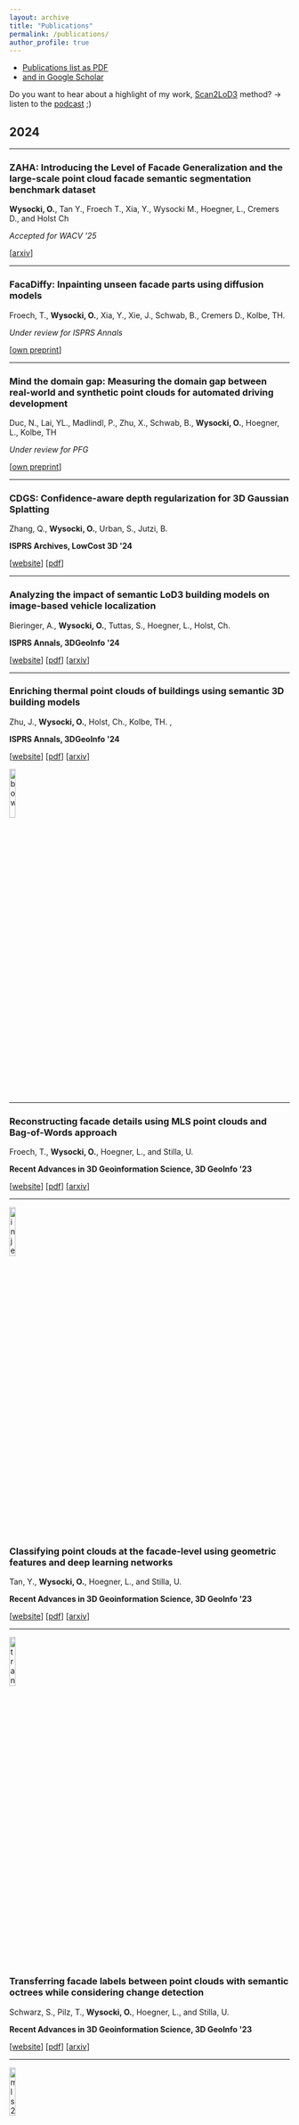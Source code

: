 ```yaml
---
layout: archive
title: "Publications"
permalink: /publications/
author_profile: true
---
```


- [Publications list as PDF](https://github.com/olafwysocki/olafwysocki.github.io/blob/master/files/Complete_list_publications.pdf)
- [and in Google Scholar](https://scholar.google.com/citations?user=9xQhtFcAAAAJ&hl=en&authuser=1)
  

Do you want to hear about a highlight of my work, [Scan2LoD3](https://openaccess.thecvf.com/content/CVPR2023W/PCV/papers/Wysocki_Scan2LoD3_Reconstructing_Semantic_3D_Building_Models_at_LoD3_Using_Ray_CVPRW_2023_paper.pdf) method? -> listen to the [podcast](https://notebooklm.google.com/notebook/7d3cb029-08e4-471c-879a-fac9a499bcf2/audio) ;)

## 2024
-----

### ZAHA: Introducing the Level of Facade Generalization and the large-scale point cloud facade semantic segmentation benchmark dataset

**Wysocki, O.**, Tan Y., Froech T., Xia, Y., Wysocki M., Hoegner, L., Cremers D., and Holst Ch

*Accepted for WACV '25*

[[arxiv](https://arxiv.org/abs/2411.04865)]

___

### FacaDiffy: Inpainting unseen facade parts using diffusion models

Froech, T., **Wysocki, O.**, Xia, Y., Xie, J., Schwab, B., Cremers D., Kolbe, TH.

*Under review for ISPRS Annals*

[[own preprint](https://shorturl.at/miIvq)]

___

### Mind the domain gap: Measuring the domain gap between real-world and synthetic point clouds for automated driving development

Duc, N., Lai, YL., Madlindl, P., Zhu, X., Schwab, B., **Wysocki, O.**, Hoegner, L., Kolbe, TH

*Under review for PFG*

[[own preprint](https://shorturl.at/hVCqt)]

___

### CDGS: Confidence-aware depth regularization for 3D Gaussian Splatting

Zhang, Q., **Wysocki, O.**, Urban, S., Jutzi, B.

**ISPRS Archives, LowCost 3D '24**

[[website](https://github.com/zqlin0521/cdgs-release)] [[pdf](https://isprs-archives.copernicus.org/articles/XLVIII-2-W7-2024/189/2024/)] 

___


### Analyzing the impact of semantic LoD3 building models on image-based vehicle localization

Bieringer, A., **Wysocki, O.**, Tuttas, S., Hoegner, L., Holst, Ch. 

**ISPRS Annals, 3DGeoInfo '24**

[[website](https://isprs-annals.copernicus.org/articles/X-4-W5-2024/55/2024/)] [[pdf](https://isprs-annals.copernicus.org/articles/X-4-W5-2024/55/2024/isprs-annals-X-4-W5-2024-55-2024.pdf)] [[arxiv](https://arxiv.org/html/2407.21432v1)]

___

### Enriching thermal point clouds of buildings using semantic 3D building models

Zhu, J., **Wysocki, O.**, Holst, Ch., Kolbe, TH. , 

**ISPRS Annals, 3DGeoInfo '24**

[[website](https://isprs-annals.copernicus.org/articles/X-4-W5-2024/341/2024/)] [[pdf](https://isprs-annals.copernicus.org/articles/X-4-W5-2024/341/2024/isprs-annals-X-4-W5-2024-341-2024.pdf)] [[arxiv](https://arxiv.org/abs/2407.21436)]

<p align="left">
    <img src="https://raw.githubusercontent.com/olafwysocki/olafwysocki.github.io/master/images/facadeBoW.jpeg" width="15%" title="bow"/>
</p>

___

### Reconstructing facade details using MLS point clouds and Bag-of-Words approach

Froech, T., **Wysocki, O.**, Hoegner, L., and Stilla, U. 

**Recent Advances in 3D Geoinformation Science, 3D GeoInfo '23** 

[[website](https://link.springer.com/chapter/10.1007/978-3-031-43699-4_21)] [[pdf](https://arxiv.org/pdf/2402.06521.pdf)] [[arxiv](https://arxiv.org/abs/2402.06521)]

___

<p align="left">
    <img src="https://raw.githubusercontent.com/olafwysocki/olafwysocki.github.io/master/images/injectionFeatures.png" width="15%" title="injections"/>
</p>

### Classifying point clouds at the facade-level using geometric features and deep learning networks

Tan, Y., **Wysocki, O.**, Hoegner, L., and Stilla, U. 

**Recent Advances in 3D Geoinformation Science, 3D GeoInfo '23** 

[[website](https://link.springer.com/chapter/10.1007/978-3-031-43699-4_25)] [[pdf](https://arxiv.org/pdf/2402.06506.pdf)] [[arxiv](https://arxiv.org/abs/2402.06506)]

___


<p align="left">
    <img src="https://raw.githubusercontent.com/olafwysocki/olafwysocki.github.io/master/images/transfering.jpeg" width="15%" title="transfer"/>
</p>

### Transferring facade labels between point clouds with semantic octrees while considering change detection

Schwarz, S., Pilz, T., **Wysocki, O.**, Hoegner, L., and Stilla, U. 

**Recent Advances in 3D Geoinformation Science, 3D GeoInfo '23** 

[[website](https://link.springer.com/chapter/10.1007/978-3-031-43699-4_17)] [[pdf](https://arxiv.org/pdf/2402.06531.pdf)] [[arxiv](https://arxiv.org/abs/2402.06531)]

___

<p align="left">
    <img src="https://raw.githubusercontent.com/olafwysocki/olafwysocki.github.io/master/images/mls2lod3.png" width="15%" title="mls2lod3"/>
</p>

### MLS2LoD3: Refining low LoDs building models with MLS point clouds to reconstruct semantic LoD3 building models

**Wysocki, O.**, Hoegner, L., and Stilla, U. 

**Recent Advances in 3D Geoinformation Science, 3D GeoInfo '23** 

[[website](https://link.springer.com/chapter/10.1007/978-3-031-43699-4_23)] [[pdf](https://arxiv.org/pdf/2402.06288.pdf)] [[arxiv](https://arxiv.org/abs/2402.06288)]

## 2023
-----

<p align="left">
    <img src="https://raw.githubusercontent.com/olafwysocki/olafwysocki.github.io/master/images/scan2LoD3.gif" width="15%" title="scan2lod3"/>
</p>

### Scan2LoD3: Reconstructing semantic 3D building models at LoD3 using ray casting and Bayesian networks

**Wysocki, O.**, Xia, Y., Wysocki M., Grilli, E., Hoegner, L., Cremers D., and Stilla, U. 

**CVPRW '23** 

[[website](https://openaccess.thecvf.com/content/CVPR2023W/PCV/html/Wysocki_Scan2LoD3_Reconstructing_Semantic_3D_Building_Models_at_LoD3_Using_Ray_CVPRW_2023_paper.html)] [[pdf](https://openaccess.thecvf.com/content/CVPR2023W/PCV/papers/Wysocki_Scan2LoD3_Reconstructing_Semantic_3D_Building_Models_at_LoD3_Using_Ray_CVPRW_2023_paper.pdf)] [[arxiv](http://arxiv.org/abs/2305.06314)]


## 2022
-----

<p align="left">
    <img src="https://raw.githubusercontent.com/olafwysocki/olafwysocki.github.io/master/images/SemanticChangeDetectionBayNetVer3.png" width="15%" title="combining"/>
</p>

### Combining visibility analysis and deep learning for refinement of semantic 3D building models by conflict classification

**Wysocki, O.**, Grilli, E., Hoegner, L. and Stilla, U.

**ISPRS Annals, 3D GeoInfo '22** 

[[website](https://isprs-annals.copernicus.org/articles/X-4-W2-2022/289/2022/)] [[pdf](https://isprs-annals.copernicus.org/articles/X-4-W2-2022/289/2022/isprs-annals-X-4-W2-2022-289-2022.pdf)] [[arxiv](https://arxiv.org/abs/2303.05998)]

___


<p align="left">
    <img src="https://raw.githubusercontent.com/olafwysocki/olafwysocki.github.io/master/images/underpass.jpeg" width="15%" title="underpasses"/>
</p>

### Refinement of semantic 3D building models by reconstructing underpasses from MLS point clouds

**Wysocki, O.**, Hoegner, L. and Stilla, U.

**International Journal of Applied Earth Observation and Geoinformation**

[[website](https://www.sciencedirect.com/science/article/pii/S1569843222000437)] [[pdf](https://www.sciencedirect.com/science/article/pii/S1569843222000437/pdfft?md5=ba44c93136df12d071b50f10a768c8d1&pid=1-s2.0-S1569843222000437-main.pdf)] 

___

<p align="left">
    <img src="https://raw.githubusercontent.com/OloOcki/tum-facade/main/img/visualisationAnnotatedPointCloudsA.gif" width="15%" title="scan2lod3"/>
</p>

### TUM-FAÇADE: Reviewing and enriching point cloud benchmarks for façade segmentation

**Wysocki, O.**, Hoegner, L. and Stilla, U. 

**ISPR Archives, ArCH '22** 

[[website](https://isprs-archives.copernicus.org/articles/XLVI-2-W1-2022/529/2022/isprs-archives-XLVI-2-W1-2022-529-2022.html)] [[pdf](https://isprs-archives.copernicus.org/articles/XLVI-2-W1-2022/529/2022/isprs-archives-XLVI-2-W1-2022-529-2022.pdf)] [[arxiv](https://arxiv.org/abs/2304.07140)][[Open3D-ML dataset](https://github.com/isl-org/Open3D-ML)]


## 2021
-----

<p align="left">
    <img src="https://raw.githubusercontent.com/olafwysocki/olafwysocki.github.io/master/images/confidenceLevel.png" width="15%" title="underpasses"/>
</p>

### Unlocking point cloud potential: Fusing MLS point clouds with semantic 3D building models while considering uncertainty

**Wysocki, O.**, Xu, Y. and Stilla, U. 

**ISPRS Annals, 3D GeoInfo '21** 

[[website](https://isprs-annals.copernicus.org/articles/VIII-4-W2-2021/45/2021/)] [[pdf](https://isprs-annals.copernicus.org/articles/VIII-4-W2-2021/45/2021/isprs-annals-VIII-4-W2-2021-45-2021.pdf)]

___


<p align="left">
    <img src="https://raw.githubusercontent.com/olafwysocki/olafwysocki.github.io/master/images/plasticSurgery.png" width="15%" title="underpasses"/>
</p>

### Plastic surgery for 3D city models: A pipeline for automatic geometry refinement and semantic enrichment

**Wysocki, O.**, Schwab, B., Hoegner, L., Kolbe, TH. and Stilla, U.

**ISPRS Annals, ISPRS Congress '21** 

[[website](https://isprs-annals.copernicus.org/articles/V-4-2021/17/2021/)] [[pdf](https://isprs-annals.copernicus.org/articles/V-4-2021/17/2021/isprs-annals-V-4-2021-17-2021.pdf)]


